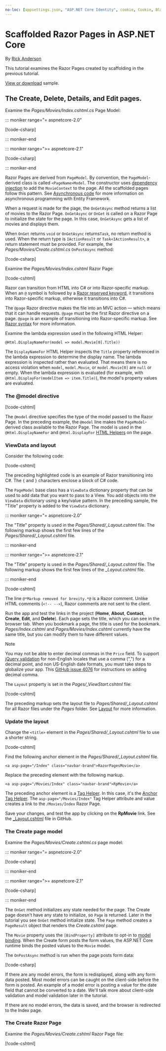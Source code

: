 ```yaml
---
no-loc: [appsettings.json, "ASP.NET Core Identity", cookie, Cookie, Blazor, "Blazor Server", "Blazor WebAssembly", "Identity", "Let's Encrypt", Razor, SignalR]
---
```

# Scaffolded Razor Pages in ASP.NET Core

By [Rick Anderson](https://twitter.com/RickAndMSFT)

This tutorial examines the Razor Pages created by scaffolding in the previous tutorial.

[View or download](https://github.com/dotnet/AspNetCore.Docs/tree/main/aspnetcore/tutorials/razor-pages/razor-pages-start/sample/RazorPagesMovie21) sample.

## The Create, Delete, Details, and Edit pages.

Examine the *Pages/Movies/Index.cshtml.cs* Page Model:

::: moniker range="= aspnetcore-2.0"

[!code-csharp[](~/tutorials/razor-pages/razor-pages-start/snapshot_sample/RazorPagesMovie/Pages/Movies/Index.cshtml.cs)]

::: moniker-end

::: moniker range=">= aspnetcore-2.1"

[!code-csharp[](~/tutorials/razor-pages/razor-pages-start/snapshot_sample/RazorPagesMovie/Pages/Movies/Index21.cshtml.cs)]

::: moniker-end

Razor Pages are derived from `PageModel`. By convention, the `PageModel`-derived class is called `<PageName>Model`. The constructor uses [dependency injection](xref:fundamentals/dependency-injection) to add the `MovieContext` to the page. All the scaffolded pages follow this pattern. See [Asynchronous code](xref:data/ef-rp/intro#asynchronous-code) for more information on asynchronous programming with Entity Framework.

When a request is made for the page, the `OnGetAsync` method returns a list of movies to the Razor Page. `OnGetAsync` or `OnGet` is called on a Razor Page to initialize the state for the page. In this case, `OnGetAsync` gets a list of movies and displays them.

When `OnGet` returns `void` or `OnGetAsync` returns`Task`, no return method is used. When the return type is `IActionResult` or `Task<IActionResult>`, a return statement must be provided. For example, the *Pages/Movies/Create.cshtml.cs* `OnPostAsync` method:

[!code-csharp[](~/tutorials/razor-pages/razor-pages-start/sample/RazorPagesMovie21/Pages/Movies/Create.cshtml.cs?name=snippet)]

<a name="index"></a>
Examine the *Pages/Movies/Index.cshtml* Razor Page:

[!code-cshtml[](~/tutorials/razor-pages/razor-pages-start/snapshot_sample/RazorPagesMovie/Pages/Movies/Index.cshtml)]

Razor can transition from HTML into C# or into Razor-specific markup. When an `@` symbol is followed by a [Razor reserved keyword](xref:mvc/views/razor#razor-reserved-keywords), it transitions into Razor-specific markup, otherwise it transitions into C#.

The `@page` Razor directive makes the file into an MVC action &mdash; which means that it can handle requests. `@page` must be the first Razor directive on a page. `@page` is an example of transitioning into Razor-specific markup. See [Razor syntax](xref:mvc/views/razor#razor-syntax) for more information.

Examine the lambda expression used in the following HTML Helper:

```cshtml
@Html.DisplayNameFor(model => model.Movie[0].Title))
```

The `DisplayNameFor` HTML Helper inspects the `Title` property referenced in the lambda expression to determine the display name. The lambda expression is inspected rather than evaluated. That means there is no access violation when `model`, `model.Movie`, or `model.Movie[0]` are `null` or empty. When the lambda expression is evaluated (for example, with `@Html.DisplayFor(modelItem => item.Title)`), the model's property values are evaluated.

<a name="md"></a>

### The @model directive

[!code-cshtml[](~/tutorials/razor-pages/razor-pages-start/snapshot_sample/RazorPagesMovie/Pages/Movies/Index.cshtml?range=1-2&highlight=2)]

The `@model` directive specifies the type of the model passed to the Razor Page. In the preceding example, the `@model` line makes the `PageModel`-derived class available to the Razor Page. The model is used in the `@Html.DisplayNameFor` and `@Html.DisplayFor` [HTML Helpers](/aspnet/mvc/overview/older-versions-1/views/creating-custom-html-helpers-cs#understanding-html-helpers) on the page.

<!-- why don't xref links work?
[HTML Helpers 2](xref:aspnet/mvc/overview/older-versions-1/views/creating-custom-html-helpers-cs)
-->

<a name="vd"></a>

### ViewData and layout

Consider the following code:

[!code-cshtml[](~/tutorials/razor-pages/razor-pages-start/snapshot_sample/RazorPagesMovie/Pages/Movies/Index.cshtml?range=1-6&highlight=4-999)]

The preceding highlighted code is an example of Razor transitioning into C#. The `{` and `}` characters enclose a block of C# code.

The `PageModel` base class has a `ViewData` dictionary property that can be used to add data that you want to pass to a View. You add objects into the `ViewData` dictionary using a key/value pattern. In the preceding sample, the "Title" property is added to the `ViewData` dictionary.

::: moniker range="= aspnetcore-2.0"

The "Title" property is used in the *Pages/Shared/_Layout.cshtml* file. The following markup shows the first few lines of the *Pages/Shared/_Layout.cshtml* file.

::: moniker-end

::: moniker range=">= aspnetcore-2.1"

The "Title" property is used in the *Pages/Shared/_Layout.cshtml* file. The following markup shows the first few lines of the *_Layout.cshtml* file.

::: moniker-end

[!code-cshtml[](~/tutorials/razor-pages/razor-pages-start/snapshot_sample/RazorPagesMovie/Pages/NU/_Layout1.cshtml?highlight=6-999)]

The line `@*Markup removed for brevity.*@` is a Razor comment. Unlike HTML comments (`<!-- -->`), Razor comments are not sent to the client.

Run the app and test the links in the project (**Home**, **About**, **Contact**, **Create**, **Edit**, and **Delete**). Each page sets the title, which you can see in the browser tab. When you bookmark a page, the title is used for the bookmark. *Pages/Index.cshtml* and *Pages/Movies/Index.cshtml* currently have the same title, but you can modify them to have different values.

> [!NOTE]
> You may not be able to enter decimal commas in the `Price` field. To support [jQuery validation](https://jqueryvalidation.org/) for non-English locales that use a comma (",") for a decimal point, and non US-English date formats, you must take steps to globalize your app. This [GitHub issue 4076](https://github.com/dotnet/AspNetCore.Docs/issues/4076#issuecomment-326590420) for instructions on adding decimal comma.

The `Layout` property is set in the *Pages/_ViewStart.cshtml* file:

[!code-cshtml[](~/tutorials/razor-pages/razor-pages-start/sample/RazorPagesMovie/Pages/_ViewStart.cshtml)]

The preceding markup sets the layout file to *Pages/Shared/_Layout.cshtml* for all Razor files under the *Pages* folder. See [Layout](xref:razor-pages/index#layout) for more information.

### Update the layout

Change the `<title>` element in the *Pages/Shared/_Layout.cshtml* file to use a shorter string.

[!code-cshtml[](~/tutorials/razor-pages/razor-pages-start/sample/RazorPagesMovie/Pages/_Layout.cshtml?range=1-6&highlight=6)]

Find the following anchor element in the *Pages/Shared/_Layout.cshtml* file.

```cshtml
<a asp-page="/Index" class="navbar-brand">RazorPagesMovie</a>
```

Replace the preceding element with the following markup.

```cshtml
<a asp-page="/Movies/Index" class="navbar-brand">RpMovie</a>
```

The preceding anchor element is a [Tag Helper](xref:mvc/views/tag-helpers/intro). In this case, it's the [Anchor Tag Helper](xref:mvc/views/tag-helpers/builtin-th/anchor-tag-helper). The `asp-page="/Movies/Index"` Tag Helper attribute and value creates a link to the `/Movies/Index` Razor Page.

Save your changes, and test the app by clicking on the **RpMovie** link. See the [_Layout.cshtml](https://github.com/dotnet/AspNetCore.Docs/blob/main/aspnetcore/tutorials/razor-pages/razor-pages-start/sample/RazorPagesMovie/Pages/Shared/_Layout.cshtml) file in GitHub.

### The Create page model

Examine the *Pages/Movies/Create.cshtml.cs* page model:

::: moniker range="= aspnetcore-2.0"

[!code-csharp[](~/tutorials/razor-pages/razor-pages-start/snapshot_sample/RazorPagesMovie/Pages/Movies/Create.cshtml.cs?name=snippetALL)]

::: moniker-end

::: moniker range=">= aspnetcore-2.1"

[!code-csharp[](~/tutorials/razor-pages/razor-pages-start/snapshot_sample/RazorPagesMovie/Pages/Movies/Create21.cshtml.cs?name=snippetALL)]

::: moniker-end

The `OnGet` method initializes any state needed for the page. The Create page doesn't have any state to initialize, so `Page` is returned. Later in the tutorial you see `OnGet` method initialize state. The `Page` method creates a `PageResult` object that renders the *Create.cshtml* page.

The `Movie` property uses the `[BindProperty]` attribute to opt-in to [model binding](xref:mvc/models/model-binding). When the Create form posts the form values, the ASP.NET Core runtime binds the posted values to the `Movie` model.

The `OnPostAsync` method is run when the page posts form data:

[!code-csharp[](~/tutorials/razor-pages/razor-pages-start/snapshot_sample/RazorPagesMovie/Pages/Movies/Create.cshtml.cs?name=snippetPost)]

If there are any model errors, the form is redisplayed, along with any form data posted. Most model errors can be caught on the client-side before the form is posted. An example of a model error is posting a value for the date field that cannot be converted to a date. We'll talk more about client-side validation and model validation later in the tutorial.

If there are no model errors, the data is saved, and the browser is redirected to the Index page.

### The Create Razor Page

Examine the *Pages/Movies/Create.cshtml* Razor Page file:

[!code-cshtml[](~/tutorials/razor-pages/razor-pages-start/snapshot_sample/RazorPagesMovie/Pages/Movies/Create.cshtml)]

<!--
Visual Studio displays the `<form method="post">` tag in a distinctive font used for Tag Helpers. The `<form method="post">` element is a [Form Tag Helper](xref:mvc/views/working-with-forms#the-form-tag-helper). The Form Tag Helper automatically includes an [antiforgery token](xref:security/anti-request-forgery).

![VS17 view of Create.cshtml page](page/_static/th.png)
-->
